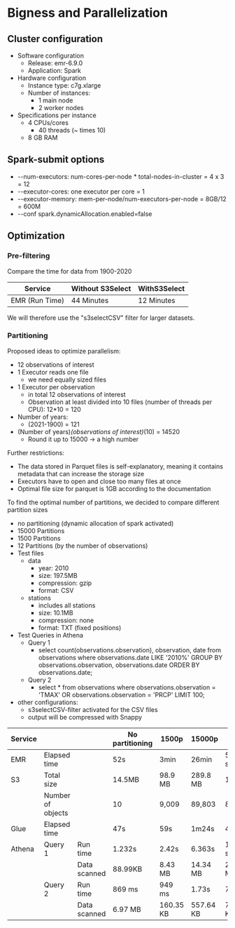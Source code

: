 # Bigness and Parallelization

## Cluster configuration
* Software configuration
  * Release: emr-6.9.0
  * Application: Spark
* Hardware configuration
  * Instance type: c7g.xlarge
  * Number of instances:
    * 1 main node
    * 2 worker nodes
* Specifications per instance
  * 4 CPUs/cores
    * 40 threads (~ times 10)
  * 8 GB RAM


## Spark-submit options
* --num-executors: num-cores-per-node * total-nodes-in-cluster = 4 x 3 = 12
* --executor-cores: one executor per core = 1
* --executor-memory: mem-per-node/num-executors-per-node = 8GB/12 = 600M
* --conf spark.dynamicAllocation.enabled=false

## Optimization
### Pre-filtering
Compare the time for data from 1900-2020

|   Service      | Without S3Select |     WithS3Select  |
|----------------|------------------|-------------------|
| EMR (Run Time) |    44 Minutes    |     12 Minutes    |

We will therefore use the "s3selectCSV" filter for larger datasets.

### Partitioning
Proposed ideas to optimize parallelism:
* 12 observations of interest
* 1 Executor reads one file
  * we need equally sized files
* 1 Executor per observation
  * in total 12 observations of interest
  * Observation at least divided into 10 files (number of threads per CPU): 12*10 = 120
* Number of years: 
  * (2021-1900) = 121
* (Number of years)*(observations of interest)*(10) = 14520
  * Round it up to 15000 -> a high number

Further restrictions:
* The data stored in Parquet files is self-explanatory, meaning it contains metadata that can increase the storage size
* Executors have to open and close too many files at once
* Optimal file size for parquet is 1GB according to the documentation

To find the optimal number of partitions, we decided to compare different partition sizes
  * no partitioning (dynamic allocation of spark activated)
  * 15000 Partitions
  * 1500 Partitions
  * 12 Partitions (by the number of observations)
* Test files
  * data
    * year: 2010
    * size: 197.5MB
    * compression: gzip
    * format: CSV
  * stations
    * includes all stations
    * size: 10.1MB
    * compression: none
    * format: TXT (fixed positions)
* Test Queries in Athena
  * Query 1 
    * select count(observations.observation), observation, date from observations where observations.date LIKE '2010%' GROUP BY observations.observation, observations.date ORDER BY observations.date;
  * Query 2
    * select * from observations where observations.observation = 'TMAX' OR observations.observation = 'PRCP' LIMIT 100;
* other configurations:
  * s3selectCSV-filter activated for the CSV files
  * output will be compressed with Snappy


| Service |                   |              | No partitioning | 1500p     | 15000p    | 12p        |
|---------|-------------------|--------------|-----------------|-----------|-----------|------------|
| EMR     | Elapsed time      |              | 52s             | 3min      | 26min     | 54 seconds |
| S3      | Total size        |              | 14.5MB          | 98.9 MB   | 289.8 MB  | 19.7MB     |
|         | Number of objects |              | 10              | 9,009     | 89,803    | 81         |
| Glue    | Elapsed time      |              | 47s             | 59s       | 1m24s     | 48s        |
| Athena  | Query 1           | Run time     | 1.232s          | 2.42s     | 6.363s    | 1.159 sec  |
|         |                   | Data scanned | 88.99KB         | 8.43 MB   | 14.34 MB  | 2.19 MB    |
|         | Query 2           | Run time     | 869 ms          | 949 ms    | 1.73s     | 749 ms     |
|         |                   | Data scanned | 6.97 MB         | 160.35 KB | 557.64 KB | 776.29 KB  |

